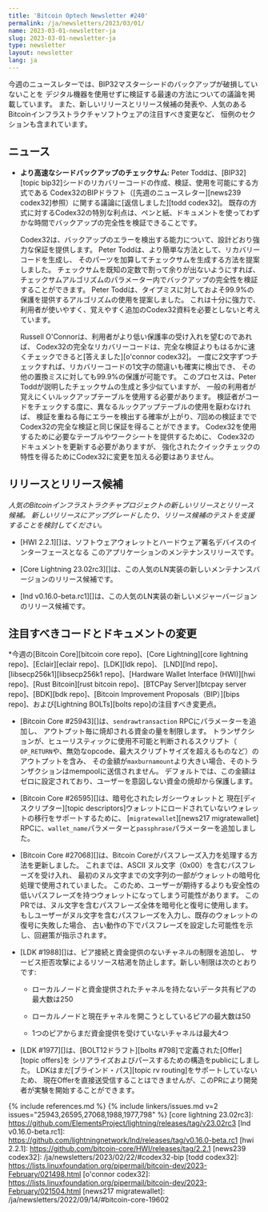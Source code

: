 ```yaml
---
title: 'Bitcoin Optech Newsletter #240'
permalink: /ja/newsletters/2023/03/01/
name: 2023-03-01-newsletter-ja
slug: 2023-03-01-newsletter-ja
type: newsletter
layout: newsletter
lang: ja
---
```

今週のニュースレターでは、BIP32マスターシードのバックアップが破損していないことを
デジタル機器を使用せずに検証する最速の方法についての議論を掲載しています。
また、新しいリリースとリリース候補の発表や、人気のあるBitcoinインフラストラクチャソフトウェアの注目すべき変更など、
恒例のセクションも含まれています。

## ニュース

- **<!--faster-seed-backup-checksums-->より高速なシードバックアップのチェックサム:**
  Peter Toddは、[BIP32][topic bip32]シードのリカバリーコードの作成、検証、使用を可能にする方式である
  Codex32のBIPドラフト（[先週のニュースレター][news239 codex32]参照）に関する議論に[返信しました][todd codex32]。
  既存の方式に対するCodex32の特別な利点は、ペンと紙、ドキュメントを使ってわずかな時間でバックアップの完全性を検証できることです。

    Codex32は、バックアップのエラーを検出する能力について、設計どおり強力な保証を提供します。
    Peter Toddは、より簡単な方法として、リカバリーコードを生成し、
    そのパーツを加算してチェックサムを生成する方法を提案しました。
    チェックサムを既知の定数で割って余りが出ないようにすれば、
    チェックサムアルゴリズムのパラメーター内でバックアップの完全性を検証することができます。
    Peter Toddは、タイプミスに対しておよそ99.9%の保護を提供するアルゴリズムの使用を提案しました。
    これは十分に強力で、利用者が使いやすく、覚えやすく追加のCodex32資料を必要としないと考えています。

    Russell O'Connorは、利用者がより低い保護率の受け入れを望むのであれば、
    Codex32の完全なリカバリーコードは、完全な検証よりもはるかに速くチェックできると[答えました][o'connor codex32]。
    一度に2文字ずつチェックすれば、リカバリーコードの1文字の間違いも確実に検出でき、
    その他の置換ミスに対しても99.9%の保護が可能です。
    このプロセスは、Peter Toddが説明したチェックサムの生成と多少似ていますが、
    一般の利用者が覚えにくいルックアップテーブルを使用する必要があります。
    検証者がコードをチェックする度に、異なるルックアップテーブルの使用を厭わなければ、
    検証を重ねる毎にエラーを検出する確率が上がり、7回めの検証まででCodex32の完全な検証と同じ保証を得ることができます。
    Codex32を使用するために必要なテーブルやワークシートを提供するために、
    Codex32のドキュメントを更新する必要がありますが、
    強化されたクイックチェックの特性を得るためにCodex32に変更を加える必要はありません。

## リリースとリリース候補

*人気のBitcoinインフラストラクチャプロジェクトの新しいリリースとリリース候補。
新しいリリースにアップグレードしたり、リリース候補のテストを支援することを検討してください。*

- [HWI 2.2.1][]は、ソフトウェアウォレットとハードウェア署名デバイスのインターフェースとなる
  このアプリケーションのメンテナンスリリースです。

- [Core Lightning 23.02rc3][]は、この人気のLN実装の新しいメンテナンスバージョンのリリース候補です。

- [lnd v0.16.0-beta.rc1][]は、この人気のLN実装の新しいメジャーバージョンのリリース候補です。

## 注目すべきコードとドキュメントの変更

*今週の[Bitcoin Core][bitcoin core repo]、[Core
Lightning][core lightning repo]、[Eclair][eclair repo]、[LDK][ldk repo]、
[LND][lnd repo]、[libsecp256k1][libsecp256k1 repo]、[Hardware Wallet
Interface (HWI)][hwi repo]、[Rust Bitcoin][rust bitcoin repo]、[BTCPay
Server][btcpay server repo]、[BDK][bdk repo]、[Bitcoin Improvement
Proposals（BIP）][bips repo]、および[Lightning BOLTs][bolts repo]の注目すべき変更点。

- [Bitcoin Core #25943][]は、`sendrawtransaction` RPCにパラメーターを追加し、
  アウトプット毎に焼却される資金の量を制限します。
  トランザクションが、ヒューリスティックに使用不可能と判断されるスクリプト（
  `OP_RETURN`や、無効なopcode、最大スクリプトサイズを超えるものなど）のアウトプットを含み、
  その金額が`maxburnamount`より大きい場合、そのトランザクションはmempoolに送信されません。
  デフォルトでは、この金額はゼロに設定されており、ユーザーを意図しない資金の焼却から保護します。

- [Bitcoin Core #26595][]は、暗号化されたレガシーウォレットと
  現在[ディスクリプター][topic descriptors]ウォレットにロードされていないウォレットの移行をサポートするために、
  [`migratewallet`][news217 migratewallet] RPCに、`wallet_name`パラメーターと`passphrase`パラメーターを追加しました。

- [Bitcoin Core #27068][]は、Bitcoin Coreがパスフレーズ入力を処理する方法を更新しました。
  これまでは、ASCII ヌル文字（0x00）を含むパスフレーズを受け入れ、
  最初のヌル文字までの文字列の一部がウォレットの暗号化処理で使用されていました。
  このため、ユーザーが期待するよりも安全性の低いパスフレーズを持つウォレットになってしまう可能性があります。
  このPRでは、ヌル文字を含むパスフレーズ全体を暗号化と復号に使用します。
  もしユーザーがヌル文字を含むパスフレーズを入力し、既存のウォレットの復号に失敗した場合、
  古い動作の下でパスフレーズを設定した可能性を示し、回避策が指示されます。

- [LDK #1988][]は、ピア接続と資金提供のないチャネルの制限を追加し、
  サービス拒否攻撃によるリソース枯渇を防止します。新しい制限は次のとおりです:

    - ローカルノードと資金提供されたチャネルを持たないデータ共有ピアの最大数は250

    - ローカルノードと現在チャネルを開こうとしているピアの最大数は50

    - 1つのピアからまだ資金提供を受けていないチャネルは最大4つ

- [LDK #1977][]は、[BOLT12ドラフト][bolts #798]で定義された[Offer][topic offers]を
  シリアライズおよびパースするための構造をpublicにしました。
  LDKはまだ[ブラインド・パス][topic rv routing]をサポートしていないため、
  現在Offerを直接送受信することはできませんが、このPRにより開発者が実験を開始することができます。

{% include references.md %}
{% include linkers/issues.md v=2 issues="25943,26595,27068,1988,1977,798" %}
[core lightning 23.02rc3]: https://github.com/ElementsProject/lightning/releases/tag/v23.02rc3
[lnd v0.16.0-beta.rc1]: https://github.com/lightningnetwork/lnd/releases/tag/v0.16.0-beta.rc1
[hwi 2.2.1]: https://github.com/bitcoin-core/HWI/releases/tag/2.2.1
[news239 codex32]: /ja/newsletters/2023/02/22/#codex32-bip
[todd codex32]: https://lists.linuxfoundation.org/pipermail/bitcoin-dev/2023-February/021498.html
[o'connor codex32]: https://lists.linuxfoundation.org/pipermail/bitcoin-dev/2023-February/021504.html
[news217 migratewallet]: /ja/newsletters/2022/09/14/#bitcoin-core-19602
